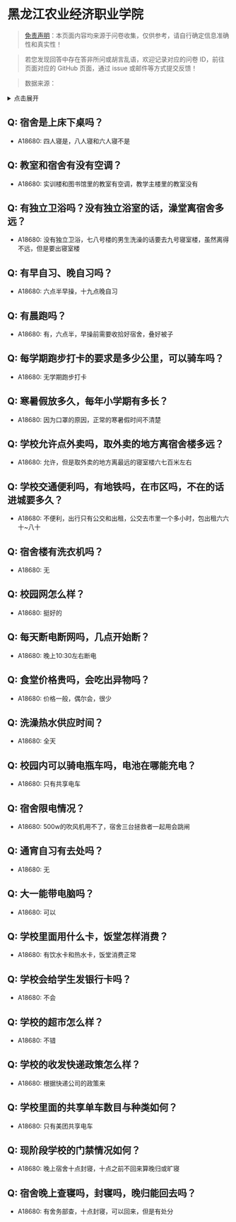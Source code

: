 # 黑龙江农业经济职业学院

> [免责声明](https://colleges.chat/#_3)：本页面内容均来源于问卷收集，仅供参考，请自行确定信息准确性和真实性！

> 若您发现回答中存在答非所问或胡言乱语，欢迎记录对应的问卷 ID，前往页面对应的 GitHub 页面，通过 issue 或邮件等方式提交反馈！

> 数据来源：

<details><summary>点击展开</summary>
<ul>
<li>A18680: 匿名 (2023 年 06 月)</li>
</ul>
</details>

## Q: 宿舍是上床下桌吗？

- A18680: 四人寝是，八人寝和六人寝不是

## Q: 教室和宿舍有没有空调？

- A18680: 实训楼和图书馆里的教室有空调，教学主楼里的教室没有

## Q: 有独立卫浴吗？没有独立浴室的话，澡堂离宿舍多远？

- A18680: 没有独立卫浴，七八号楼的男生洗澡的话要去九号寝室楼，虽然离得不远，但是要出寝室楼

## Q: 有早自习、晚自习吗？

- A18680: 六点半早操，十九点晚自习

## Q: 有晨跑吗？

- A18680: 有，六点半，早操前需要收拾好宿舍，叠好被子

## Q: 每学期跑步打卡的要求是多少公里，可以骑车吗？

- A18680: 无学期跑步打卡

## Q: 寒暑假放多久，每年小学期有多长？

- A18680: 因为口罩的原因，正常的寒暑假时间不清楚

## Q: 学校允许点外卖吗，取外卖的地方离宿舍楼多远？

- A18680: 允许，但是取外卖的地方离最远的寝室楼六七百米左右

## Q: 学校交通便利吗，有地铁吗，在市区吗，不在的话进城要多久？

- A18680: 不便利，出行只有公交和出租，公交去市里一个多小时，包出租六六十\~八十

## Q: 宿舍楼有洗衣机吗？

- A18680: 无

## Q: 校园网怎么样？

- A18680: 挺好的

## Q: 每天断电断网吗，几点开始断？

- A18680: 晚上10:30左右断电

## Q: 食堂价格贵吗，会吃出异物吗？

- A18680: 价格一般，偶尔会，很少

## Q: 洗澡热水供应时间？

- A18680: 全天

## Q: 校园内可以骑电瓶车吗，电池在哪能充电？

- A18680: 只有共享电车

## Q: 宿舍限电情况？

- A18680: 500w的吹风机用不了，宿舍三台拯救者一起用会跳闸

## Q: 通宵自习有去处吗？

- A18680: 无

## Q: 大一能带电脑吗？

- A18680: 可以

## Q: 学校里面用什么卡，饭堂怎样消费？

- A18680: 有饮水卡和热水卡，饭堂消费正常

## Q: 学校会给学生发银行卡吗？

- A18680: 不会

## Q: 学校的超市怎么样？

- A18680: 不错

## Q: 学校的收发快递政策怎么样？

- A18680: 根据快递公司的政策来

## Q: 学校里面的共享单车数目与种类如何？

- A18680: 只有美团共享电车

## Q: 现阶段学校的门禁情况如何？

- A18680: 晚上宿舍十点封寝，十点之前不回来算晚归或旷寝

## Q: 宿舍晚上查寝吗，封寝吗，晚归能回去吗？

- A18680: 有舍务部查，十点封寝，可以回来，但是有处分

